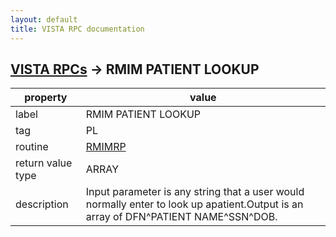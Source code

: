 ```yaml
---
layout: default
title: VISTA RPC documentation
---
```




## [VISTA RPCs](TableOfContent.md) &#8594; RMIM PATIENT LOOKUP 

 property | value 
--- | --- 
 label | RMIM PATIENT LOOKUP
 tag | PL
 routine | [RMIMRP](http://code.osehra.org/dox/Routine_RMIMRP_source.html)
 return value type | ARRAY
 description | Input parameter is any string that a user would normally enter to look up apatient.Output is an array of DFN^PATIENT NAME^SSN^DOB.